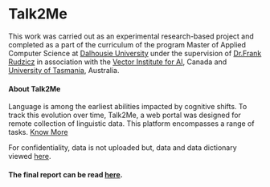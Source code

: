 # Talk2Me
This work was carried out as an experimental research-based project and completed as a part of the curriculum of the program Master of Applied Computer Science at [Dalhousie University](https://www.dal.ca/faculty/computerscience/graduate-programs.html) under the supervision of [Dr.Frank Rudzicz](https://web.cs.dal.ca/~rudzicz/) in association with the [Vector Institute for AI](https://vectorinstitute.ai/), Canada and [University of Tasmania](https://www.utas.edu.au/wicking), Australia.

#### About Talk2Me
Language is among the earliest abilities impacted by cognitive shifts. To track this evolution over time, Talk2Me, a web portal was designed for remote collection of linguistic data. This platform encompasses a range of tasks. [Know More](https://journals.plos.org/plosone/article?id=10.1371/journal.pone.0212342#sec001)

For confidentiality, data is not uploaded but, data and data dictionary viewed [here](https://rawcdn.githack.com/Chanpreet-Singh/Talk2Me-Tasmania/e2ed0bea6b72f4e118dc23fbeebcc897dcda0687/island_talk2me.html).

#### The final report can be read [here](https://github.com/Chanpreet-Singh/Talk2Me-Tasmania/blob/main/Dementia%20prediction%20-%20Statistics%20vs%20NLP.pdf).
